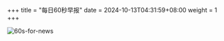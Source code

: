 +++
title = "每日60秒早报"
date = 2024-10-13T04:31:59+08:00
weight = 1
+++

![60s-for-news](/img/zaobao/zaobao.png "由 ALAPI 提供支持")
